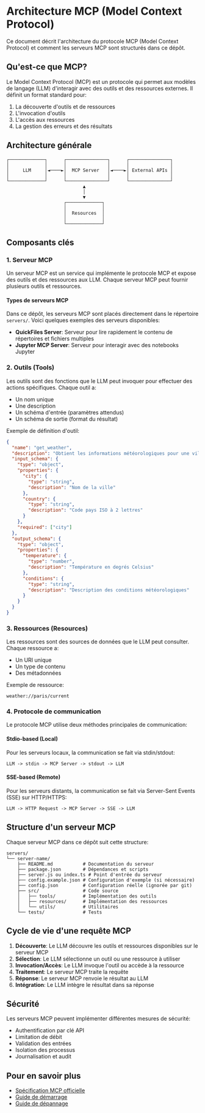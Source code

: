 # Architecture MCP (Model Context Protocol)

Ce document décrit l'architecture du protocole MCP (Model Context Protocol) et comment les serveurs MCP sont structurés dans ce dépôt.

## Qu'est-ce que MCP?

Le Model Context Protocol (MCP) est un protocole qui permet aux modèles de langage (LLM) d'interagir avec des outils et des ressources externes. Il définit un format standard pour:

1. La découverte d'outils et de ressources
2. L'invocation d'outils
3. L'accès aux ressources
4. La gestion des erreurs et des résultats

## Architecture générale

```
┌─────────────┐      ┌───────────────┐      ┌───────────────┐
│             │      │               │      │               │
│     LLM     │◄────►│  MCP Server   │◄────►│ External APIs │
│             │      │               │      │               │
└─────────────┘      └───────────────┘      └───────────────┘
                            ▲
                            │
                            ▼
                     ┌─────────────┐
                     │             │
                     │  Resources  │
                     │             │
                     └─────────────┘
```

## Composants clés

### 1. Serveur MCP

Un serveur MCP est un service qui implémente le protocole MCP et expose des outils et des ressources aux LLM. Chaque serveur MCP peut fournir plusieurs outils et ressources.

#### Types de serveurs MCP

Dans ce dépôt, les serveurs MCP sont placés directement dans le répertoire `servers/`. Voici quelques exemples des serveurs disponibles:

- **QuickFiles Server**: Serveur pour lire rapidement le contenu de répertoires et fichiers multiples
- **Jupyter MCP Server**: Serveur pour interagir avec des notebooks Jupyter

### 2. Outils (Tools)

Les outils sont des fonctions que le LLM peut invoquer pour effectuer des actions spécifiques. Chaque outil a:

- Un nom unique
- Une description
- Un schéma d'entrée (paramètres attendus)
- Un schéma de sortie (format du résultat)

Exemple de définition d'outil:

```json
{
  "name": "get_weather",
  "description": "Obtient les informations météorologiques pour une ville donnée",
  "input_schema": {
    "type": "object",
    "properties": {
      "city": {
        "type": "string",
        "description": "Nom de la ville"
      },
      "country": {
        "type": "string",
        "description": "Code pays ISO à 2 lettres"
      }
    },
    "required": ["city"]
  },
  "output_schema": {
    "type": "object",
    "properties": {
      "temperature": {
        "type": "number",
        "description": "Température en degrés Celsius"
      },
      "conditions": {
        "type": "string",
        "description": "Description des conditions météorologiques"
      }
    }
  }
}
```

### 3. Ressources (Resources)

Les ressources sont des sources de données que le LLM peut consulter. Chaque ressource a:

- Un URI unique
- Un type de contenu
- Des métadonnées

Exemple de ressource:

```
weather://paris/current
```

### 4. Protocole de communication

Le protocole MCP utilise deux méthodes principales de communication:

#### Stdio-based (Local)

Pour les serveurs locaux, la communication se fait via stdin/stdout:

```
LLM -> stdin -> MCP Server -> stdout -> LLM
```

#### SSE-based (Remote)

Pour les serveurs distants, la communication se fait via Server-Sent Events (SSE) sur HTTP/HTTPS:

```
LLM -> HTTP Request -> MCP Server -> SSE -> LLM
```

## Structure d'un serveur MCP

Chaque serveur MCP dans ce dépôt suit cette structure:

```
servers/
└── server-name/
    ├── README.md           # Documentation du serveur
    ├── package.json        # Dépendances et scripts
    ├── server.js ou index.ts # Point d'entrée du serveur
    ├── config.example.json # Configuration d'exemple (si nécessaire)
    ├── config.json         # Configuration réelle (ignorée par git)
    ├── src/                # Code source
    │   ├── tools/          # Implémentation des outils
    │   ├── resources/      # Implémentation des ressources
    │   └── utils/          # Utilitaires
    └── tests/              # Tests
```

## Cycle de vie d'une requête MCP

1. **Découverte**: Le LLM découvre les outils et ressources disponibles sur le serveur MCP
2. **Sélection**: Le LLM sélectionne un outil ou une ressource à utiliser
3. **Invocation/Accès**: Le LLM invoque l'outil ou accède à la ressource
4. **Traitement**: Le serveur MCP traite la requête
5. **Réponse**: Le serveur MCP renvoie le résultat au LLM
6. **Intégration**: Le LLM intègre le résultat dans sa réponse

## Sécurité

Les serveurs MCP peuvent implémenter différentes mesures de sécurité:

- Authentification par clé API
- Limitation de débit
- Validation des entrées
- Isolation des processus
- Journalisation et audit

## Pour en savoir plus

- [Spécification MCP officielle](https://github.com/microsoft/mcp)
- [Guide de démarrage](getting-started.md)
- [Guide de dépannage](troubleshooting.md)